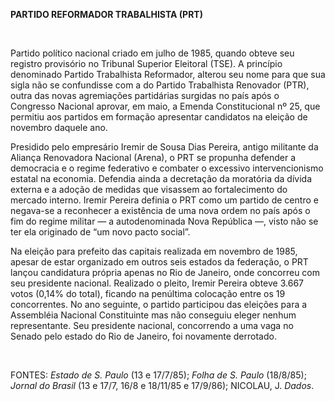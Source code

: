 **PARTIDO REFORMADOR TRABALHISTA (PRT)**

 

Partido político nacional criado em julho de 1985, quando obteve seu
registro provisório no Tribunal Superior Eleitoral (TSE). A princípio
denominado Partido Trabalhista Reformador, alterou seu nome para que sua
sigla não se confundisse com a do Partido Trabalhista Renovador (PTR),
outra das novas agremiações partidárias surgidas no país após o
Congresso Nacional aprovar, em maio, a Emenda Constitucional nº 25, que
permitiu aos partidos em formação apresentar candidatos na eleição de
novembro daquele ano.

Presidido pelo empresário Iremir de Sousa Dias Pereira, antigo militante
da Aliança Renovadora Nacional (Arena), o PRT se propunha defender a
democracia e o regime federativo e combater o excessivo intervencionismo
estatal na economia. Defendia ainda a decretação da moratória da dívida
externa e a adoção de medidas que visassem ao fortalecimento do mercado
interno. Iremir Pereira definia o PRT como um partido de centro e
negava-se a reconhecer a existência de uma nova ordem no país após o fim
do regime militar — a autodenominada Nova República —, visto não se ter
ela originado de “um novo pacto social”.

Na eleição para prefeito das capitais realizada em novembro de 1985,
apesar de estar organizado em outros seis estados da federação, o PRT
lançou candidatura própria apenas no Rio de Janeiro, onde concorreu com
seu presidente nacional. Realizado o pleito, Iremir Pereira obteve 3.667
votos (0,14% do total), ficando na penúltima colocação entre os 19
concorrentes. No ano seguinte, o partido participou das eleições para a
Assembléia Nacional Constituinte mas não conseguiu eleger nenhum
representante. Seu presidente nacional, concorrendo a uma vaga no Senado
pelo estado do Rio de Janeiro, foi novamente derrotado.

 

FONTES: *Estado de S. Paulo* (13 e 17/7/85); *Folha de S. Paulo*
(18/8/85); *Jornal do Brasil* (13 e 17/7, 16/8 e 18/11/85 e 17/9/86);
NICOLAU, J. *Dados*.

 
